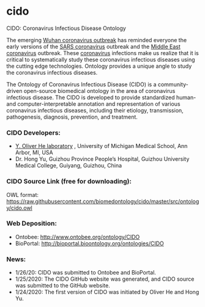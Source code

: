 # cido
CIDO: Coronavirus Infectious Disease Ontology

The emerging [Wuhan coronavirus outbreak](https://en.wikipedia.org/wiki/2019%E2%80%9320_Wuhan_coronavirus_outbreak) has reminded everyone the early versions of the [SARS coronavirus](https://en.wikipedia.org/wiki/Severe_acute_respiratory_syndrome-related_coronavirus) outbreak and the [Middle East coronavirus](https://en.wikipedia.org/wiki/Middle_East_respiratory_syndrome-related_coronavirus) outbreak. These [coronavirus](https://en.wikipedia.org/wiki/Coronavirus) infections make us realize that it is critical to systematically study these coronavirus infectious diseases using the cutting edge technologies. Ontology provides a unique angle to study the coronavirus infectious diseases.  

The Ontology of Coronavirus Infectious Disease (CIDO) is a community-driven open-source biomedical ontology in the area of coronavirus infectious disease. The CIDO is developed to provide standardized human- and computer-interpretable annotation and representation of various coronavirus infectious diseases, including their etiology, transmission, pathogenesis, diagnosis, prevention, and treatment.

### CIDO Developers:
- [Y. Oliver He laboratory](http://www.hegroup.org) , University of Michigan Medical School, Ann Arbor, MI, USA 
- Dr. Hong Yu, Guizhou Province People’s Hospital, Guizhou University Medical College, Guiyang, Guizhou, China 

### CIDO Source Link (free for downloading):
OWL format: https://raw.githubusercontent.com/biomedontology/cido/master/src/ontology/cido.owl 

### Web Deposition: 
- Ontobee: http://www.ontobee.org/ontology/CIDO  
- BioPortal: http://bioportal.bioontology.org/ontologies/CIDO 

### News: 
- 1/26/20: CIDO was submitted to Ontobee and BioPortal.  
- 1/25/2020: The CIDO GitHub website was generated, and CIDO source was submitted to the GitHub website. 
- 1/24/2020: The first version of CIDO was initiated by Oliver He and Hong Yu. 
